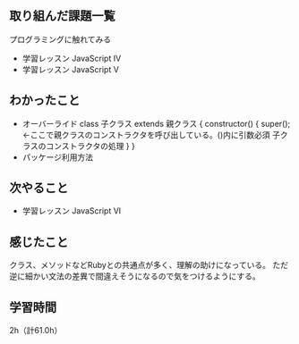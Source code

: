 ## 取り組んだ課題一覧
プログラミングに触れてみる
- 学習レッスン JavaScript IV
- 学習レッスン JavaScript V

## わかったこと
- オーバーライド
class 子クラス extends 親クラス {
  constructor() {
    super();　←ここで親クラスのコンストラクタを呼び出している。()内に引数必須
    子クラスのコンストラクタの処理
  }
}
- パッケージ利用方法

## 次やること
- 学習レッスン JavaScript VI

## 感じたこと
クラス、メソッドなどRubyとの共通点が多く、理解の助けになっている。
ただ逆に細かい文法の差異で間違えそうになるので気をつけるようにする。

## 学習時間
2h（計61.0h）
